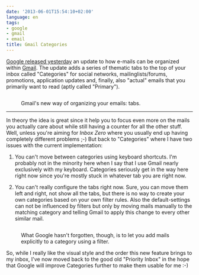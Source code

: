 ```yaml
---
date: '2013-06-01T15:54:10+02:00'
language: en
tags:
- google
- gmail
- email
title: Gmail Categories
---
```



[Google released yesterday](http://gmailblog.blogspot.co.at/2013/05/a-new-inbox-that-puts-you-back-in.html) an update to how e-mails can be organized within [Gmail](https://mail.google.com/). The update adds a series of thematic tabs to the top of your inbox called "Categories" for social networks, mailinglists/forums, promotions, application updates and, finally, also "actual" emails that you primarily want to read (aptly called "Primary").

<figure>
    <img src="/media/2013/tabs.png" alt="" />
    <figcaption><p>Gmail's new way of organizing your emails: tabs.</p></figcaption>
</figure>

-------------------

In theory the idea is great since it help you to focus even more on the mails you actually care about while still having a counter for all the other stuff. Well, unless you're aiming for *Inbox Zero* where you usually end up having completely different problems ;-) But back to "Categories" where I have two issues with the current implementation:

1. You can't move between categories using keyboard shortcuts. I'm probably not in the minority here when I say that I use Gmail nearly exclusively with my keyboard. Categories seriously get in the way here right now since you're mostly stuck in whatever tab you are right now.

2. You can't really configure the tabs right now. Sure, you can move them left and right, not show all the tabs, but there is no way to create your own categories based on your own filter rules. Also the default-settings can not be influenced by filters but only by moving mails manually to the matching category and telling Gmail to apply this change to every other similar mail.

<figure>
    <img src="/media/2013/filtering.png" alt="" />
    <figcaption><p>What Google hasn't forgotten, though, is to let you add mails explicitly to a category using a filter.</p></figcaption>
</figure>

So, while I really like the visual style and the order this new feature brings to my inbox, I've now moved back to the good old "Priority Inbox" in the hope that Google will improve Categories further to make them usable for me :-)
